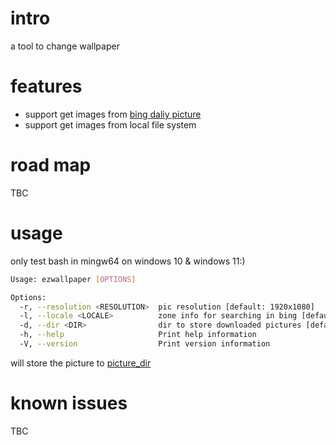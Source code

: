 # intro
a tool to change wallpaper

# features
- support get images from [bing daliy picture](www.bing.com)
- support get images from local file system

# road map
TBC

# usage
only test bash in mingw64 on windows 10 & windows 11:)
```bash
Usage: ezwallpaper [OPTIONS]

Options:
  -r, --resolution <RESOLUTION>  pic resolution [default: 1920x1080]
  -l, --locale <LOCALE>          zone info for searching in bing [default: zh-CN]
  -d, --dir <DIR>                dir to store downloaded pictures [default: C:\Users\l00440707\Pictures]
  -h, --help                     Print help information
  -V, --version                  Print version information
```
will store the picture to [picture_dir](https://docs.rs/dirs/3.0.1/dirs/fn.picture_dir.html)
# known issues
TBC